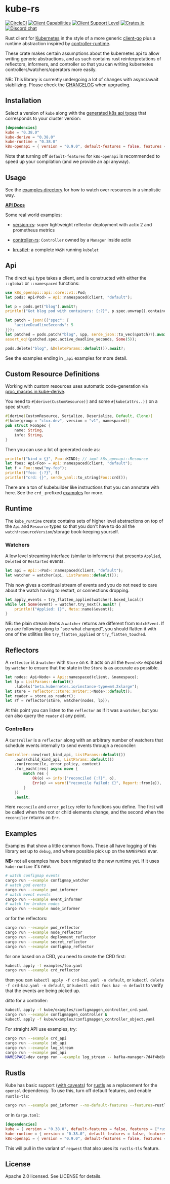 # kube-rs
[![CircleCI](https://circleci.com/gh/clux/kube-rs.svg?style=shield)](https://circleci.com/gh/clux/kube-rs)
[![Client Capabilities](https://img.shields.io/badge/Kubernetes%20client-Silver-blue.svg?style=plastic&colorB=C0C0C0&colorA=306CE8)](http://bit.ly/kubernetes-client-capabilities-badge)
[![Client Support Level](https://img.shields.io/badge/kubernetes%20client-beta-green.svg?style=plastic&colorA=306CE8)](http://bit.ly/kubernetes-client-support-badge)
[![Crates.io](https://img.shields.io/crates/v/kube.svg)](https://crates.io/crates/kube)
[![Discord chat](https://img.shields.io/discord/500028886025895936.svg?logo=discord&style=plastic)](https://discord.gg/tokio)

Rust client for [Kubernetes](http://kubernetes.io) in the style of a more generic [client-go](https://github.com/kubernetes/client-go) plus a runtime abstraction inspired by [controller-runtime](https://github.com/kubernetes-sigs/controller-runtime).

These crate makes certain assumptions about the kubernetes api to allow writing generic abstractions, and as such contains rust reinterpretations of reflectors, informers, and controller so that you can writing kubernetes controllers/watchers/operators more easily.

NB: This library is currently undergoing a lot of changes with async/await stabilizing. Please check the [CHANGELOG](./CHANGELOG.md) when upgrading.

## Installation
Select a version of `kube` along with the [generated k8s api types](https://github.com/Arnavion/k8s-openapi) that corresponds to your cluster version:

```toml
[dependencies]
kube = "0.38.0"
kube-derive = "0.38.0"
kube-runtime = "0.38.0"
k8s-openapi = { version = "0.9.0", default-features = false, features = ["v1_17"] }
```

Note that turning off `default-features` for `k8s-openapi` is recommended to speed up your compilation (and we provide an api anyway).

## Usage
See the [examples directory](./kube/examples) for how to watch over resources in a simplistic way.

**[API Docs](https://docs.rs/kube/)**

Some real world examples:

- [version-rs](https://github.com/clux/version-rs): super lightweight reflector deployment with actix 2 and prometheus metrics

- [controller-rs](https://github.com/clux/controller-rs): `Controller` owned by a `Manager` inside actix

- [krustlet](https://github.com/deislabs/krustlet): a complete `WASM` running `kubelet`

## Api
The direct `Api` type takes a client, and is constructed with either the `::global` or `::namespaced` functions:

```rust
use k8s_openapi::api::core::v1::Pod;
let pods: Api<Pod> = Api::namespaced(client, "default");

let p = pods.get("blog").await?;
println!("Got blog pod with containers: {:?}", p.spec.unwrap().containers);

let patch = json!({"spec": {
    "activeDeadlineSeconds": 5
}});
let patched = pods.patch("blog", &pp, serde_json::to_vec(&patch)?).await?;
assert_eq!(patched.spec.active_deadline_seconds, Some(5));

pods.delete("blog", &DeleteParams::default()).await?;
```

See the examples ending in `_api` examples for more detail.

## Custom Resource Definitions
Working with custom resources uses automatic code-generation via [proc_macros in kube-derive](./kube-derive).

You need to `#[derive(CustomResource)]` and some `#[kube(attrs..)]` on a spec struct:

```rust
#[derive(CustomResource, Serialize, Deserialize, Default, Clone)]
#[kube(group = "clux.dev", version = "v1", namespaced)]
pub struct FooSpec {
    name: String,
    info: String,
}
```

Then you can use a lot of generated code as:

```rust
println!("kind = {}", Foo::KIND); // impl k8s_openapi::Resource
let foos: Api<Foo> = Api::namespaced(client, "default");
let f = Foo::new("my-foo");
println!("foo: {:?}", f)
println!("crd: {}", serde_yaml::to_string(Foo::crd());
```

There are a ton of kubebuilder like instructions that you can annotate with here. See the `crd_` prefixed [examples](./kube/examples) for more.

## Runtime
The `kube_runtime` create contains sets of higher level abstractions on top of the `Api` and `Resource` types so that you don't have to do all the `watch`/`resourceVersion`/storage book-keeping yourself.

### Watchers
A low level streaming interface (similar to informers) that presents `Applied`, `Deleted` or `Restarted` events.


```rust
let api = Api::<Pod>::namespaced(client, "default");
let watcher = watcher(api, ListParams::default());
```

This now gives a continual stream of events and you do not need to care about the watch having to restart, or connections dropping.

```rust
let apply_events = try_flatten_applied(watcher).boxed_local()
while let Some(event) = watcher.try_next().await? {
    println!("Applied: {}", Meta::name(&event));
}
```

NB: the plain stream items a `watcher` returns are different from `WatchEvent`. If you are following along to "see what changed", you should flatten it with one of the utilities like `try_flatten_applied` or `try_flatten_touched`.

## Reflectors
A `reflector` is a `watcher` with `Store` on `K`. It acts on all the `Event<K>` exposed by `watcher` to ensure that the state in the `Store` is as accurate as possible.

```rust
let nodes: Api<Node> = Api::namespaced(client, &namespace);
let lp = ListParams::default()
    .labels("beta.kubernetes.io/instance-type=m4.2xlarge");
let store = reflector::store::Writer::<Node>::default();
let reader = store.as_reader();
let rf = reflector(store, watcher(nodes, lp));
```

At this point you can listen to the `reflector` as if it was a `watcher`, but you can also query the `reader` at any point.

### Controllers
A `Controller` is a `reflector` along with an arbitrary number of watchers that schedule events internally to send events through a reconciler:

```rust
Controller::new(root_kind_api, ListParams::default())
    .owns(child_kind_api, ListParams::default())
    .run(reconcile, error_policy, context)
    .for_each(|res| async move {
        match res {
            Ok(o) => info!("reconciled {:?}", o),
            Err(e) => warn!("reconcile failed: {}", Report::from(e)),
        }
    })
    .await;
```

Here `reconcile` and `error_policy` refer to functions you define. The first will be called when the root or child elements change, and the second when the `reconciler` returns an `Err`.

## Examples
Examples that show a little common flows. These all have logging of this library set up to `debug`, and where possible pick up on the `NAMESPACE` evar.

**NB:** not all examples have been migrated to the new runtime yet. If it uses `kube-runtime` it's new.

```sh
# watch configmap events
cargo run --example configmap_watcher
# watch pod events
cargo run --example pod_informer
# watch event events
cargo run --example event_informer
# watch for broken nodes
cargo run --example node_informer
```

or for the reflectors:

```sh
cargo run --example pod_reflector
cargo run --example node_reflector
cargo run --example deployment_reflector
cargo run --example secret_reflector
cargo run --example configmap_reflector
```

for one based on a CRD, you need to create the CRD first:

```sh
kubectl apply -f examples/foo.yaml
cargo run --example crd_reflector
```

then you can `kubectl apply -f crd-baz.yaml -n default`, or `kubectl delete -f crd-baz.yaml -n default`, or `kubectl edit foos baz -n default` to verify that the events are being picked up.

ditto for a controller:

```sh
kubectl apply -f kube/examples/configmapgen_controller_crd.yaml
cargo run --example configmapgen_controller &
kubectl apply -f kube/examples/configmapgen_controller_object.yaml
```

For straight API use examples, try:

```sh
cargo run --example crd_api
cargo run --example job_api
cargo run --example log_stream
cargo run --example pod_api
NAMESPACE=dev cargo run --example log_stream -- kafka-manager-7d4f4bd8dc-f6c44
```

## Rustls
Kube has basic support ([with caveats](https://github.com/clux/kube-rs/issues?q=is%3Aissue+is%3Aopen+rustls)) for [rustls](https://github.com/ctz/rustls) as a replacement for the `openssl` dependency. To use this, turn off default features, and enable `rustls-tls`:

```sh
cargo run --example pod_informer --no-default-features --features=rustls-tls
```

or in `Cargo.toml`:

```toml
[dependencies]
kube = { version = "0.38.0", default-features = false, features = ["rustls-tls"] }
kube-runtime = { version = "0.38.0", default-features = false, features = ["rustls-tls"] }
k8s-openapi = { version = "0.9.0", default-features = false, features = ["v1_17"] }
```

This will pull in the variant of `reqwest` that also uses its `rustls-tls` feature.

## License
Apache 2.0 licensed. See LICENSE for details.
